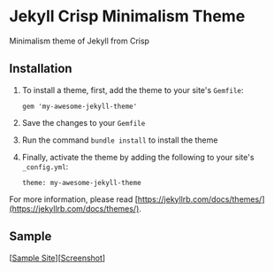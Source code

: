 # Jekyll Crisp Minimalism Theme

Minimalism theme of Jekyll from Crisp

## Installation

1. To install a theme, first, add the theme to your site's `Gemfile`:

    ```
    gem 'my-awesome-jekyll-theme'
    ```

2. Save the changes to your `Gemfile`
3. Run the command `bundle install` to install the theme
4. Finally, activate the theme by adding the following to your site's `_config.yml`:

    ```
    theme: my-awesome-jekyll-theme
    ```

For more information, please read [https://jekyllrb.com/docs/themes/](https://jekyllrb.com/docs/themes/).

## Sample

[[Sample Site](https://crisp.lol)][[Screenshot]()]